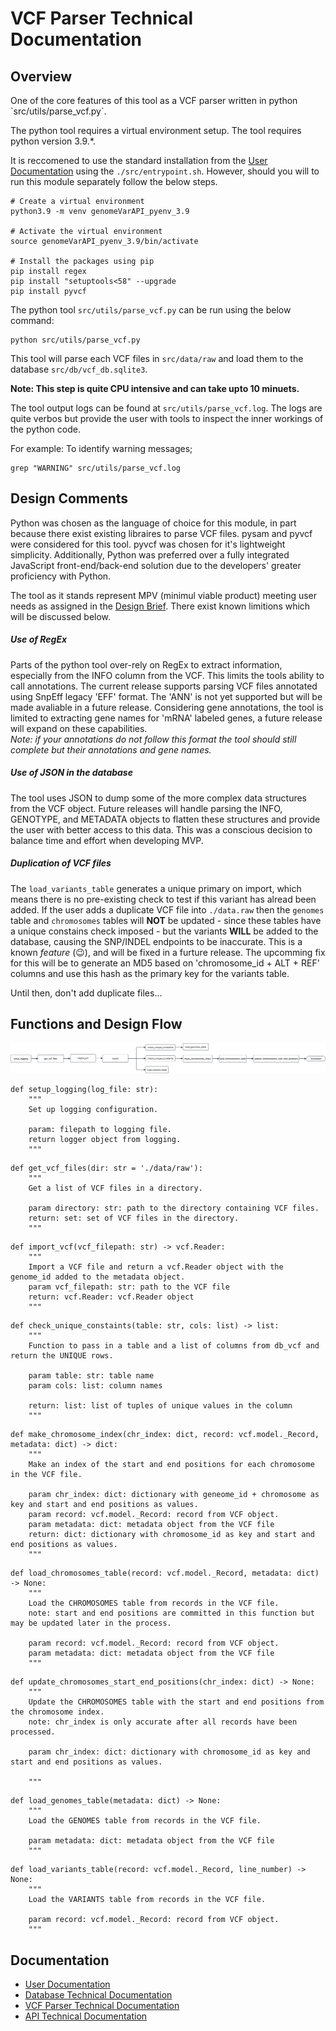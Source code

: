 <h1>VCF Parser Technical Documentation</h1>

<h2>Overview</h2>
One of the core features of this tool as a VCF parser written in python `src/utils/parse_vcf.py`.

The python tool requires a virtual environment setup. The tool requires python version 3.9.*.

It is reccomened to use the standard installation from the <a href='./user_guide.md'>User Documentation</a> using the
<code>./src/entrypoint.sh</code>. However, should you will to run this module separately follow the below steps.


```
# Create a virtual environment
python3.9 -m venv genomeVarAPI_pyenv_3.9

# Activate the virtual environment
source genomeVarAPI_pyenv_3.9/bin/activate

# Install the packages using pip
pip install regex
pip install "setuptools<58" --upgrade
pip install pyvcf
```

The python tool `src/utils/parse_vcf.py` can be run using the below command: <br>
```
python src/utils/parse_vcf.py
```

This tool will parse each VCF files in `src/data/raw` and load them to the database `src/db/vcf_db.sqlite3`.

<strong>Note: This step is quite CPU intensive and can take upto 10 minuets.</strong> 

The tool output logs can be found at `src/utils/parse_vcf.log`. The logs are quite verbos but provide the 
user with tools to inspect the inner workings of the python code.

For example:
To identify warning messages;<br>
```
grep "WARNING" src/utils/parse_vcf.log
```
<h2>Design Comments</h2>

Python was chosen as the language of choice for this module, in part because there exist existing libraires to parse VCF files. pysam and pyvcf were considered for this tool. pyvcf was chosen for it's lightweight simplicity. Additionally, Python was preferred over a fully integrated JavaScript front-end/back-end solution due to the developers' greater proficiency with Python.

The tool as it stands represent MPV (minimul viable product) meeting user needs as assigned in the <a href='../I-BIX-DAT Assignment Brief 2025-1.pdf'>Design Brief</a>. There exist known limitions which will be discussed below.

<h5>Use of RegEx</h5>
Parts of the python tool over-rely on RegEx to extract information, especially from the INFO column from the VCF. This limits the tools ability to call annotations. The current release supports parsing VCF files annotated using SnpEff legacy 'EFF' format. The 'ANN' is not yet supported but will be made avaliable in a future release. Considering gene annotations, the tool is limited to extracting gene names for 'mRNA' labeled genes, a future release will expand on these capabilities. <br><em>Note: if your annotations do not follow this format the tool should still complete but their annotations and gene names.</em>

<h5>Use of JSON in the database</h5>
The tool uses JSON to dump some of the more complex data structures from the VCF object. Future releases will handle parsing the INFO, GENOTYPE, and METADATA objects to flatten these structures and provide the user with better access to this data. This was a conscious decision to balance time and effort when developing MVP.

<h5>Duplication of VCF files</h5>
The <code>load_variants_table</code> generates a unique primary on import, which means there is no pre-existing check to test if this variant has alread been added. If the user adds a duplicate VCF file into <code>./data.raw</code> then the <code>genomes</code> table and <code>chromosomes</code> tables will <b>NOT</b> be updated - since these tables have a unique constains check imposed - but the variants <b>WILL</b> be added to the database, causing the SNP/INDEL endpoints to be inaccurate. This is a known <i>feature</i> (😉), and will be fixed in a furture release. The upcomming fix for this will be to generate an MD5 based on 'chromosome_id + ALT + REF' columns and use this hash as the primary key for the variants table. 

Until then, don't add duplicate files... 

<h2>Functions and Design Flow</h2>
<img src='./figures/parser_workflow.svg' alt='Flowchart of parser_workflow'>

```
def setup_logging(log_file: str):
    """
    Set up logging configuration.

    param: filepath to logging file.
    return logger object from logging.
    """
```

```
def get_vcf_files(dir: str = './data/raw'):
    """
    Get a list of VCF files in a directory.

    param directory: str: path to the directory containing VCF files.
    return: set: set of VCF files in the directory.
    """
```

```
def import_vcf(vcf_filepath: str) -> vcf.Reader:
    """
    Import a VCF file and return a vcf.Reader object with the genome_id added to the metadata object.
    param vcf_filepath: str: path to the VCF file
    return: vcf.Reader: vcf.Reader object
    """
```

```
def check_unique_constaints(table: str, cols: list) -> list:
    """
    Function to pass in a table and a list of columns from db_vcf and return the UNIQUE rows.

    param table: str: table name
    param cols: list: column names
    
    return: list: list of tuples of unique values in the column
    """
```

```
def make_chromosome_index(chr_index: dict, record: vcf.model._Record, metadata: dict) -> dict:
    """
    Make an index of the start and end positions for each chromosome in the VCF file.

    param chr_index: dict: dictionary with geneome_id + chromosome as key and start and end positions as values.
    param record: vcf.model._Record: record from VCF object.
    param metadata: dict: metadata object from the VCF file
    return: dict: dictionary with chromosome_id as key and start and end positions as values.
    """
```

```
def load_chromosomes_table(record: vcf.model._Record, metadata: dict) -> None:
    """
    Load the CHROMOSOMES table from records in the VCF file. 
    note: start and end positions are committed in this function but may be updated later in the process.

    param record: vcf.model._Record: record from VCF object.
    param metadata: dict: metadata object from the VCF file
    """
```

```
def update_chromosomes_start_end_positions(chr_index: dict) -> None:
    """
    Update the CHROMOSOMES table with the start and end positions from the chromosome index.
    note: chr_index is only accurate after all records have been processed.

    param chr_index: dict: dictionary with chromosome_id as key and start and end positions as values.

    """
```

```
def load_genomes_table(metadata: dict) -> None:
    """
    Load the GENOMES table from records in the VCF file.

    param metadata: dict: metadata object from the VCF file
    """
```

```
def load_variants_table(record: vcf.model._Record, line_number) -> None:
    """
    Load the VARIANTS table from records in the VCF file.

    param record: vcf.model._Record: record from VCF object.
    """
```



<h2>Documentation</h2>
<ul>
<li><a href='./user_guide.md'>User Documentation</a></li>
<li><a href='./database_technical_docs.md'>Database Technical Documentation</a></li>
<li><a href='./parse_vcf_technical_docs.md'>VCF Parser Technical Documentation</a></li>
<li><a href='./server_technical_docs.md'>API Technical Documentation</a></li>
</ul>